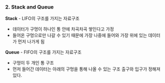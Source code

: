 ### **2. Stack and Queue**

**Stack** - LIFO의 구조를 가지는 자료구조

- 데이터가 구멍이 하나인 통 안에 차곡차곡 쌓인다고 가정
- 들어온 구멍으로만 나갈 수 있기 때문에 가장 나중에 들어와 가장 위에 있는 데이터가 먼저 나가게 됨

**Queue** - FIFO의 구조를 가지는 자료구조

- 구멍이 두 개인 통 구조
- 먼저 들어간 데이터는 아래의 구멍을 통해 나올 수 있는 구조 출구와 입구가 정해져있다.